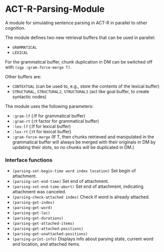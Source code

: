 ACT-R-Parsing-Module
====================

A module for simulating sentence parsing in ACT-R in parallel to other cognition.

The module defines two new retrieval buffers that can be used in parallel:
  - `GRAMMATICAL`
  - `LEXICAL`

For the grammatical buffer, chunk duplication in DM can be switched off with `(sgp :gram-force-merge T)`.

Other buffers are:
  - `CONTEXTUAL` (can be used to, e.g., store the contents of the lexical buffer)
  - `STRUCTURAL`, `STRUCTURAL2`, `STRUCTURAL3` (act like goal buffer, to create syntactic nodes)

The module uses the following parameters:
  - `:gram-lf` (:lf for grammatical buffer)
  - `:gram-rt` (:rt factor for grammatical buffer)
  - `:lex-lf`  (:lf for lexical buffer)
  - `:lex-rt`  (:rt for lexical buffer)
  - `:gram-force-merge` (If T, then chunks retrieved and manipulated in the grammatical buffer will always be merged with their originals in DM by updating their slots, so no chunks will be duplicated in DM.)


### Interface functions

  - `(parsing-set-begin-time word index location)` Set begin of attachment.
  - `(parsing-set-end-time)` Set end of attachment.
  - `(parsing-set-end-time-abort)` Set end of attachment, indicating attachment was canceled.
  - `(parsing-check-attached index)` Check if word is already attached.
  - `(parsing-get-index)`
  - `(parsing-get-word)`
  - `(parsing-get-loc)`
  - `(parsing-get-durations)`
  - `(parsing-get-attached-items)`
  - `(parsing-get-attached-positions)`
  - `(parsing-get-unattached-positions)`
  - `(parsing-print-info)` Displays info about parsing state, current word and location, and attached items.
